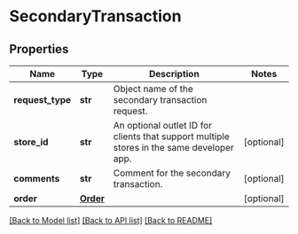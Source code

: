# SecondaryTransaction

## Properties
Name | Type | Description | Notes
------------ | ------------- | ------------- | -------------
**request_type** | **str** | Object name of the secondary transaction request. | 
**store_id** | **str** | An optional outlet ID for clients that support multiple stores in the same developer app. | [optional] 
**comments** | **str** | Comment for the secondary transaction. | [optional] 
**order** | [**Order**](Order.md) |  | [optional] 

[[Back to Model list]](../README.md#documentation-for-models) [[Back to API list]](../README.md#documentation-for-api-endpoints) [[Back to README]](../README.md)


